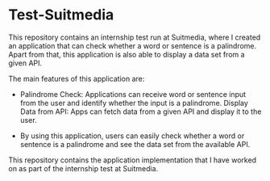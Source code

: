 # Test-Suitmedia
This repository contains an internship test run at Suitmedia, where I created an application that can check whether a word or sentence is a palindrome. Apart from that, this application is also able to display a data set from a given API.

The main features of this application are:

- Palindrome Check: Applications can receive word or sentence input from the user and identify whether the input is a palindrome.
  Display Data from API: Apps can fetch data from a given API and display it to the user.

- By using this application, users can easily check whether a word or sentence is a palindrome and see the data set from the available API.

This repository contains the application implementation that I have worked on as part of the internship test at Suitmedia.
